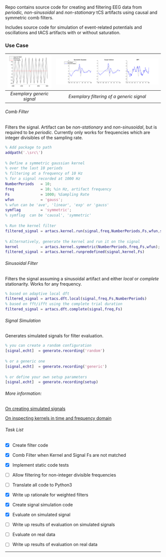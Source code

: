 Repo contains source code for creating and filtering EEG data from _periodic, non-sinusoidal_ and _non-stationary_ tCS artifacts using causal and symmetric comb filters.

Includes source code for simulation of event-related potentials and oscillations and tACS artifacts with or without saturation.

### Use Case
|<img src="docs\img\eva\three_approaches_raw.png" width = "300">|<img src="docs\img\eva\three_approaches.png" width = "900">|
|:----:|:----:|
| _Exemplary generic signal_| _Exemplary filtering of a generic signal_|
###### Comb Filter
Filters the signal. Artifact can be _non-stationary_ and  _non-sinusoidal_, but is required to be _periodic_. Currently only works for frequencies which are integer divisibles of the sampling rate.
```matlab
% Add package to path
addpath('.\src\')

% Define a symmetric gaussian kernel
% over the last 10 periods
% filtering at a frequency of 10 Hz
% for a signal recorded at 1000 Hz
NumberPeriods   = 10;
freq            = 10; %in Hz, artifact frequency
Fs              = 1000; %Sampling Rate
wfun            = 'gauss';
% wfun can be 'ave', 'linear', 'exp' or 'gauss'
symflag         = 'symmetric';
% symflag  can be 'causal', 'symmetric'

% Run the kernel filter
filtered_signal = artacs.kernel.run(signal,freq,NumberPeriods,Fs,wfun,symflag)

% Alternatively, generate the kernel and run it on the signal
kernel          = artacs.kernel.symmetric(NumberPeriods,freq,Fs,wfun);
filtered_signal = artacs.kernel.runpredefined(signal,kernel,Fs)
```
###### Sinusoidal Filter
Filters the signal assuming a sinusoidal artifact and either _local_ or _complete_ stationarity. Works for any frequency.
```matlab
% based on adaptive local dft
filtered_signal = artacs.dft.local(signal,freq,Fs,NumberPeriods)
% based on fft/ifft using the complete trial duration
filtered_signal = artacs.dft.complete(signal,freq,Fs)
```
###### Signal Simulation
Generates simulated signals for filter evaluation.
```matlab
% you can create a random configuration
[signal,echt]  = generate.recording('random')

% or a generic one
[signal,echt]  = generate.recording('generic')

% or define your own setup parameters
[signal,echt]  = generate.recording(setup)
```
###### More information:
[On creating simulated signals](generate.md)

[On inspecting  kernels in time and frequency domain](response.md)

###### Task List
- [x] Create filter code
- [x] Comb Filter when Kernel and Signal Fs are not matched
- [x] Implement static code tests
- [ ] Allow filtering for non-integer divisible frequencies
- [ ] Translate all code to Python3


- [x] Write up rationale for weighted filters
- [x] Create signal simulation code
- [x] Evaluate on simulated signal
- [ ] Write up results of evaluation on simulated signals
- [ ] Evaluate on real data
- [ ] Write up results of evaluation on real data
---
